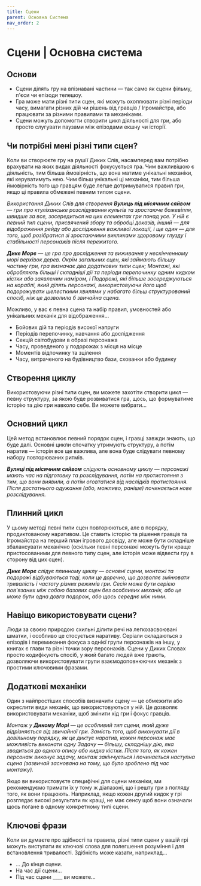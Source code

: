 ```yaml
---
title: Сцени
parent: Основна Система
nav_order: 2
---
```


# Сцени | Основна система

## Основи
- Сцени ділять гру на впізнавані частини — так само як сцени фільму, п'єси чи епізоди телешоу.
- Гра може мати різні типи сцен, які можуть охоплювати різні періоди часу, вимагати різних дій чи рішень від гравців / Ігромайстра, або працювати за різними правилами та механіками.
- Сцени можуть допомогти створити цикл діяльності для гри, або просто слугувати паузами між епізодами екшну чи історії.

## Чи потрібні мені різні типи сцен?
Коли ви створюєте гру на рушії Диких Слів, насамперед вам потрібно врахувати на яких видах діяльності фокусується гра. Чим важливішою є діяльність, тим більша ймовірність, що вона матиме унікальні механіки, які керуватимуть нею. Чим більш унікальні ці механіки, тим більша ймовірність того що гравцям буде легше дотримуватися правил гри, якщо ці правила обмежені певним типом сцени.

*Використання Диких Слів для створення **Вулиць під місячним сяйвом** — гри про ктуліханське розслідування культів та зростаюче божевілля, швидше за все, зосередиться на цих елементах гри понад усе. У ній є певний тип сцени, присвячений збору та обробці доказів, інший — для відображення рейду або дослідження важливої локації, і ще один — для того, щоб розібратися зі зростаючими викликами здоровому глузду і стабільності персонажів після пережитого.*

***Дике Море** — це гра про дослідження та виживання у нескінченному морі верхівок дерев. Окрім загальних сцен, які займають більшу частину гри, гра визначає два додаткових типи сцен; Монтажі, які обробляють більші і складніші дії та періоди перепочинку одним кидком кістки або заявленим наміром, і Подорожі, які більше зосереджуються на кораблі, який ділять персонажі, використовуючи його щоб подорожувати шелесткими хвилями у набагато більш структурований спосіб, ніж це дозволила б звичайна сцена.*

Можливо, у вас є певна сцена та набір правил, умовностей або унікальних механік для відображення...
- Бойових дій та періодів високої напруги
- Періодів перепочинку, навчання або дослідження
- Секцій світобудови в образі персонажа
- Часу, проведеного у подорожах з місця на місце
- Моментів відпочинку та зцілення
- Часу, витраченого на будівництво бази, схованки або будинку

## Створення циклу
Використовуючи різні типи сцен, ви можете захотіти створити цикл — певну структуру, за якою буде розвиватися гра, щось, що формуватиме історію та дію гри навколо себе. Ви можете вибрати...

## Основний цикл
Цей метод встановлює певний порядок сцен, і гравці завжди знають, що буде далі. Основні цикли спочатку утримують структуру, а потім наратив — історія все ще важлива, але вона буде слідувати певному набору повторюваних ритмів.

***Вулиці під місячним сяйвом** слідують основному циклу — персонажі мають час на підготовку та розслідування, потім на протистояння з тим, що вони виявили, а потім оговтатися від наслідків протистояння. Після достатнього одужання (або, можливо, раніше) починається нове розслідування.*

## Плинний цикл
У цьому методі певні типи сцен повторюються, але в порядку, продиктованому наративом. Це ставить історію та рішення гравців та Ігромайстра на перший план ігрового досвіду, але може бути складніше збалансувати механічно (оскільки певні персонажі можуть бути краще пристосованими для певного типу сцен, але історія може відвести гру в сторону від цих сцен).

***Дике Море** слідує плинному циклу — основні сцени, монтажі та подорожі відбуваються тоді, коли це доречно, що дозволяє змінювати тривалість і частоту різних режимів гри. Сесія може бути серією пов'язаних між собою базових сцен без особливих механік, або це може бути одна довга подорож, або щось середнє між ними.*

## Навіщо використовувати сцени?
Люди за своєю природою схильні ділити речі на легкозасвоювані шматки, і особливо це стосується наративу. Серіали складаються з епізодів і перемикання фокуса з однієї групи персонажів на іншу, у книгах є глави та різні точки зору персонажів. Сцени у Диких Словах просто кодифікують спосіб, у який багато людей вже грають, дозволяючи використовувати групи взаємодоповнюючих механік з простими ключовими фразами.

## Додаткові механіки
Один з найпростіших способів визначити сцену — це обмежити або окреслити види механік, що використовуються у ній. Це дозволяє використовувати механіки, щоб змінити хід гри і фокус гравців.

*Монтаж у **Дикому Морі** — це особливий тип сцени, який дуже відрізняється від звичайної гри. Замість того, щоб виконувати дії в довільному порядку, як це диктує наратив, кожен персонаж має можливість виконати одну Задачу — більшу, складнішу дію, яка зводиться до одного опису або кидка кістки. Після того, як кожен персонаж виконує задачу, монтаж закінчується і починається наступна сцена (зазвичай заснована на тому, що було зроблено під час монтажу).*

Якщо ви використовуєте специфічні для сцени механіки, ми рекомендуємо тримати їх у тому ж діапазоні, що і решту гри з погляду того, як вони працюють. Наприклад, якщо кожен другий кидок у грі розглядає високі результати як кращі, не має сенсу щоб вони означали щось погане в одному конкретному типі сцени.

## Ключові фрази
Коли ви думаєте про здібності та правила, різні типи сцени у вашій грі можуть виступати як ключові слова для полегшення розуміння і для встановлення тривалості. Здібність може казати, наприклад...
- ... До кінця сцени.
- На час дії сцени...
- Під час сцени ____ ви можете...
